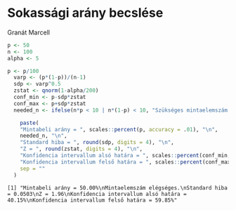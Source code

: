 Sokassági arány becslése
================
Granát Marcell

``` r
p <- 50
n <- 100
alpha <- 5
```

``` r
p <- p/100
  varp <- (p*(1-p))/(n-1)
  sdp <- varp^0.5
  zstat <- qnorm(1-alpha/200)
  conf_min <- p-sdp*zstat
  conf_max <- p+sdp*zstat
  needed_n <- ifelse(n*p < 10 | n*(1-p) < 10, "Szükséges mintaelemszám feltétele sérül!", "Mintaelemszám elégséges.")

    paste(
    "Mintabeli arány = ", scales::percent(p, accuracy = .01), "\n",
    needed_n, "\n",
    "Standard hiba = ", round(sdp, digits = 4), "\n",
    "Z = ", round(zstat, digits = 4), "\n",
    "Konfidencia intervallum alsó határa = ", scales::percent(conf_min, accuracy = .01), "\n",
    "Konfidencia intervallum felső határa = ", scales::percent(conf_max, accuracy = .01),
    sep = ""
  )
```

    [1] "Mintabeli arány = 50.00%\nMintaelemszám elégséges.\nStandard hiba = 0.0503\nZ = 1.96\nKonfidencia intervallum alsó határa = 40.15%\nKonfidencia intervallum felső határa = 59.85%"
